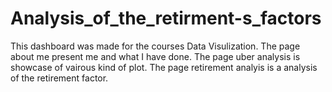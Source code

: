 # Analysis_of_the_retirment-s_factors

This dashboard was made for the courses Data Visulization.
The page about me present me and what I have done.
The page uber analysis is showcase of vairous kind of plot.
The page retirement analyis is a analysis of the retirement factor.
